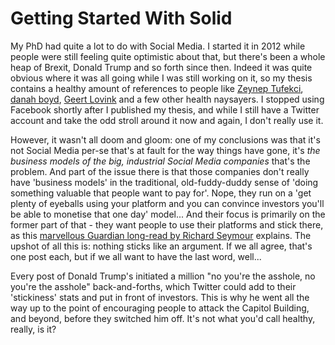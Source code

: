 # Getting Started With Solid

My PhD had quite a lot to do with Social Media. I started it in 2012 while people were still feeling quite optimistic about that, but there's been a whole heap of Brexit, Donald Trump and so forth since then. Indeed it was quite obvious where it was all going while I was still working on it, so my thesis contains a healthy amount of references to people like [Zeynep Tufekci](https://zeynep.me/), [danah boyd](https://www.danah.org/), [Geert Lovink](https://networkcultures.org/geert/biography/) and a few other health naysayers. I stopped using Facebook shortly after I published my thesis, and while I still have a Twitter account and take the odd stroll around it now and again, I don't really use it.

However, it wasn't all doom and gloom: one of my conclusions was that it's not Social Media per-se that's at fault for the way things have gone, it's *the business models of the big, industrial Social Media companies* that's the problem. And part of the issue there is that those companies don't really have 'business models' in the traditional, old-fuddy-duddy sense of 'doing something valuable that people want to pay for'. Nope, they run on a 'get plenty of eyeballs using your platform and you can convince investors you'll be able to monetise that one day' model... And their focus is primarily on the former part of that - they want people to use their platforms and stick there, as this [marvellous Guardian long-read by Richard Seymour](https://www.theguardian.com/technology/2019/aug/23/social-media-addiction-gambling) explains. The upshot of all this is: nothing sticks like an argument. If we all agree, that's one post each, but if we all want to have the last word, well... 

Every post of Donald Trump's initiated a million "no you're the asshole, no you're the asshole" back-and-forths, which Twitter could add to their 'stickiness' stats and put in front of investors. This is why he went all the way up to the point of encouraging people to attack the Capitol Building, and beyond, before they switched him off. It's not what you'd call healthy, really, is it?